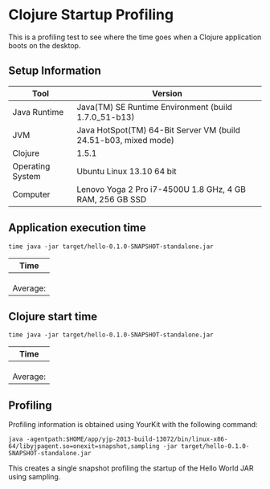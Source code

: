 # Clojure Startup Profiling

This is a profiling test to see where the time goes when a Clojure application boots on the desktop.

## Setup Information

| Tool | Version |
| --- | --- |
| Java Runtime | Java(TM) SE Runtime Environment (build 1.7.0_51-b13) |
| JVM | Java HotSpot(TM) 64-Bit Server VM (build 24.51-b03, mixed mode) |
| Clojure | 1.5.1 |
| Operating System | Ubuntu Linux 13.10 64 bit |
| Computer | Lenovo Yoga 2 Pro i7-4500U 1.8 GHz, 4 GB RAM, 256 GB SSD |

## Application execution time
```
time java -jar target/hello-0.1.0-SNAPSHOT-standalone.jar
```

| Time |
| ---- |
|  |
|  |
|  |
| Average:  |

## Clojure start time

```
time java -jar target/hello-0.1.0-SNAPSHOT-standalone.jar
```

| Time |
| ---- |
|  |
|  |
|  |
| Average:  |

## Profiling

Profiling information is obtained using YourKit with the following command:

```
java -agentpath:$HOME/app/yjp-2013-build-13072/bin/linux-x86-64/libyjpagent.so=onexit=snapshot,sampling -jar target/hello-0.1.0-SNAPSHOT-standalone.jar
```

This creates a single snapshot profiling the startup of the Hello World JAR using sampling.

